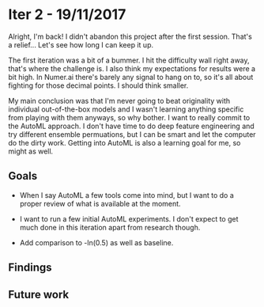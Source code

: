 # Iter 2 - 19/11/2017

Alright, I'm back! I didn't abandon this project after the first session. That's a relief... Let's see how long I
can keep it up.

The first iteration was a bit of a bummer. I hit the difficulty wall right away, that's where the challenge is.
I also think my expectations for results were a bit high. In Numer.ai there's barely any signal to hang on to,
so it's all about fighting for those decimal points. I should think smaller.

My main conclusion was that I'm never going to beat originality with individual out-of-the-box models and I wasn't
learning anything specific from playing with them anyways, so why bother. I want to really commit to the AutoML
approach. I don't have time to do deep feature engineering and try different ensemble permuations, but I can
be smart and let the computer do the dirty work. Getting into AutoML is also a learning goal for me, so might
as well.

## Goals

* When I say AutoML a few tools come into mind, but I want to do a proper review of what is available at the moment.

* I want to run a few initial AutoML experiments. I don't expect to get much done in this iteration apart from 
research though.

* Add comparison to -ln(0.5) as well as baseline.


## Findings


## Future work
